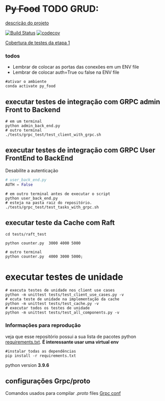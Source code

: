 # ~~Py Food~~ TODO GRUD:

[descrição do projeto](https://lasarojc.github.io/ds_notes/projeto/)

[![Build Status](https://app.travis-ci.com/samuel-cavalcanti/py_food_ufu.svg?branch=etapa_1)](https://app.travis-ci.com/samuel-cavalcanti/py_food_ufu)
[![codecov](https://codecov.io/gh/samuel-cavalcanti/py_food_ufu/branch/main/graph/badge.svg?token=CL5JBMV1A4)](https://codecov.io/gh/samuel-cavalcanti/py_food_ufu)

[Cobertura de testes da etapa 1](https://codecov.io/gh/samuel-cavalcanti/py_food_ufu/tree/etapa_1)

### todos

- Lembrar de colocar as portas das conexões em um ENV file
- Lembrar de colocar auth=True ou false na ENV file

```shell
#ativar o ambiente
conda activate py_food
```

## executar testes de integração com GRPC admin Front to Backend

```shell
# em um terminal
python admin_back_end.py
# outro terminal
./tests/grpc_test/test_client_with_grpc.sh
```

## executar testes de integração com GRPC User FrontEnd to BackEnd

Desabilite a autenticação

```python
# user_back_end.py
AUTH = False
```

```shell
# em outro terminal antes de executar o script
python user_back_end.py
# esteja na pasta raiz do repositório.
./tests/grpc_test/test_tasks_with_grpc.sh
```

## executar teste da Cache com Raft

```shell
cd tests/raft_test

python counter.py  3000 4000 5000 

# outro terminal
python counter.py  4000 3000 5000;

```

# executar testes de unidade

```shell
# executa testes de unidade nos client use cases
python -m unittest tests/test_client_use_cases.py -v  
# ecuta teste de unidade na implementação da cache
python -m unittest tests/test_cache.py -v
# executar todos os testes de unidade
python -m unittest tests/test_all_components.py -v
```

### Informações para reprodução

veja que esse repositório possui a sua lista de pacotes python [requirements.txt](requirements.txt).
__É interessante usar uma virtual env__

```shell
#instalar todas as dependências
pip install -r requirements.txt
```

python version __3.9.6__

## configurações Grpc/proto

Comandos usados para compilar  _.proto_ files
[Grpc conf](Grpc_conf.md)